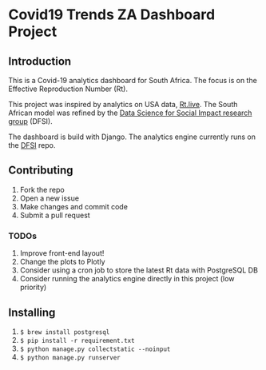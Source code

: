 # Covid19 Trends ZA Dashboard Project

## Introduction

This is a Covid-19 analytics dashboard for South Africa. The focus is on the Effective Reproduction Number (Rt).

This project was inspired by analytics on USA data, [Rt.live](https://rt.live). The South African model was refined by the [Data Science for Social Impact research group](https://github.com/dsfsi/covid19za/blob/master/notebooks/Realtime%20R0.ipynb) (DFSI).

The dashboard is build with Django. The analytics engine currently runs on the [DFSI](https://github.com/dsfsi/covid19za) repo.

## Contributing

1. Fork the repo
1. Open a new issue
1. Make changes and commit code
1. Submit a pull request

### TODOs

1. Improve front-end layout!
1. Change the plots to Plotly
1. Consider using a cron job to store the latest Rt data with PostgreSQL DB
1. Consider running the analytics engine directly in this project (low priority)

## Installing

1. `$ brew install postgresql`
1. `$ pip install -r requirement.txt`
1. `$ python manage.py collectstatic --noinput `
1. `$ python manage.py runserver`
